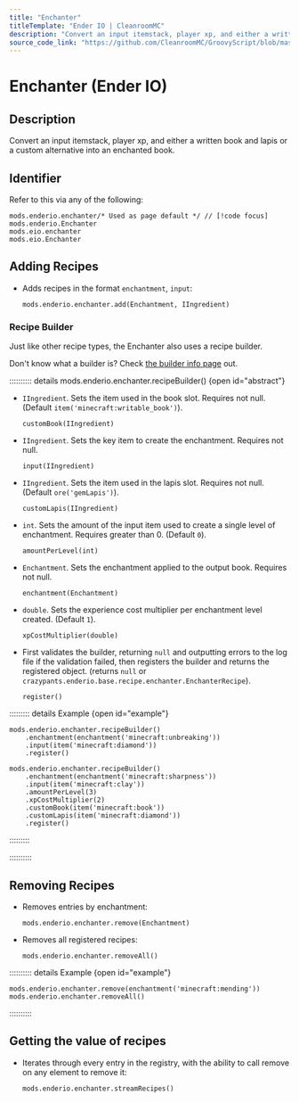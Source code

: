 ```yaml
---
title: "Enchanter"
titleTemplate: "Ender IO | CleanroomMC"
description: "Convert an input itemstack, player xp, and either a written book and lapis or a custom alternative into an enchanted book."
source_code_link: "https://github.com/CleanroomMC/GroovyScript/blob/master/src/main/java/com/cleanroommc/groovyscript/compat/mods/enderio/Enchanter.java"
---
```


# Enchanter (Ender IO)

## Description

Convert an input itemstack, player xp, and either a written book and lapis or a custom alternative into an enchanted book.

## Identifier

Refer to this via any of the following:

```groovy:no-line-numbers {1}
mods.enderio.enchanter/* Used as page default */ // [!code focus]
mods.enderio.Enchanter
mods.eio.enchanter
mods.eio.Enchanter
```


## Adding Recipes

- Adds recipes in the format `enchantment`, `input`:

    ```groovy:no-line-numbers
    mods.enderio.enchanter.add(Enchantment, IIngredient)
    ```


### Recipe Builder

Just like other recipe types, the Enchanter also uses a recipe builder.

Don't know what a builder is? Check [the builder info page](../../getting_started/builder.md) out.

:::::::::: details mods.enderio.enchanter.recipeBuilder() {open id="abstract"}
- `IIngredient`. Sets the item used in the book slot. Requires not null. (Default `item('minecraft:writable_book')`).

    ```groovy:no-line-numbers
    customBook(IIngredient)
    ```

- `IIngredient`. Sets the key item to create the enchantment. Requires not null.

    ```groovy:no-line-numbers
    input(IIngredient)
    ```

- `IIngredient`. Sets the item used in the lapis slot. Requires not null. (Default `ore('gemLapis')`).

    ```groovy:no-line-numbers
    customLapis(IIngredient)
    ```

- `int`. Sets the amount of the input item used to create a single level of enchantment. Requires greater than 0. (Default `0`).

    ```groovy:no-line-numbers
    amountPerLevel(int)
    ```

- `Enchantment`. Sets the enchantment applied to the output book. Requires not null.

    ```groovy:no-line-numbers
    enchantment(Enchantment)
    ```

- `double`. Sets the experience cost multiplier per enchantment level created. (Default `1`).

    ```groovy:no-line-numbers
    xpCostMultiplier(double)
    ```

- First validates the builder, returning `null` and outputting errors to the log file if the validation failed, then registers the builder and returns the registered object. (returns `null` or `crazypants.enderio.base.recipe.enchanter.EnchanterRecipe`).

    ```groovy:no-line-numbers
    register()
    ```

::::::::: details Example {open id="example"}
```groovy:no-line-numbers
mods.enderio.enchanter.recipeBuilder()
    .enchantment(enchantment('minecraft:unbreaking'))
    .input(item('minecraft:diamond'))
    .register()

mods.enderio.enchanter.recipeBuilder()
    .enchantment(enchantment('minecraft:sharpness'))
    .input(item('minecraft:clay'))
    .amountPerLevel(3)
    .xpCostMultiplier(2)
    .customBook(item('minecraft:book'))
    .customLapis(item('minecraft:diamond'))
    .register()
```

:::::::::

::::::::::

## Removing Recipes

- Removes entries by enchantment:

    ```groovy:no-line-numbers
    mods.enderio.enchanter.remove(Enchantment)
    ```

- Removes all registered recipes:

    ```groovy:no-line-numbers
    mods.enderio.enchanter.removeAll()
    ```

:::::::::: details Example {open id="example"}
```groovy:no-line-numbers
mods.enderio.enchanter.remove(enchantment('minecraft:mending'))
mods.enderio.enchanter.removeAll()
```

::::::::::

## Getting the value of recipes

- Iterates through every entry in the registry, with the ability to call remove on any element to remove it:

    ```groovy:no-line-numbers
    mods.enderio.enchanter.streamRecipes()
    ```
